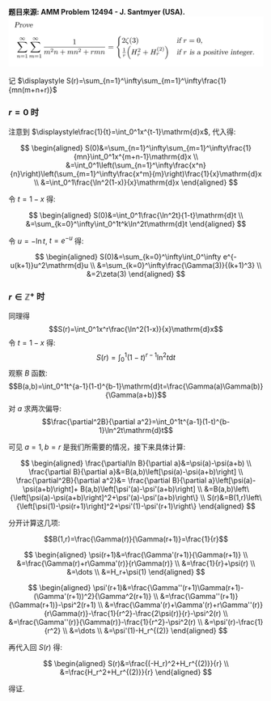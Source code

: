 **题目来源: AMM Problem 12494 - J. Santmyer (USA).**
![](./image.png)

记 $\displaystyle S(r)=\sum_{n=1}^\infty\sum_{m=1}^\infty\frac{1}{mn(m+n+r)}$

### $r=0$ 时

注意到 $\displaystyle\frac{1}{t}=\int_0^1x^{t-1}\mathrm{d}x$, 代入得:

$$
\begin{aligned}
S(0)&=\sum_{n=1}^\infty\sum_{m=1}^\infty\frac{1}{mn}\int_0^1x^{m+n-1}\mathrm{d}x \\
&=\int_0^1\left(\sum_{n=1}^\infty\frac{x^n}{n}\right)\left(\sum_{m=1}^\infty\frac{x^m}{m}\right)\frac{1}{x}\mathrm{d}x \\
&=\int_0^1\frac{\ln^2(1-x)}{x}\mathrm{d}x
\end{aligned}
$$

令 $t=1-x$ 得:

$$
\begin{aligned}
S(0)&=\int_0^1\frac{\ln^2t}{1-t}\mathrm{d}t \\
&=\sum_{k=0}^\infty\int_0^1t^k\ln^2t\mathrm{d}t
\end{aligned}
$$

令 $u=-\ln t$, $t=e^{-u}$ 得:

$$
\begin{aligned}
S(0)&=\sum_{k=0}^\infty\int_0^\infty e^{-u(k+1)}u^2\mathrm{d}u \\
&=\sum_{k=0}^\infty\frac{\Gamma(3)}{(k+1)^3} \\
&=2\zeta(3)
\end{aligned}
$$

### $r\in\mathbb{Z}^+$ 时

同理得
$$S(r)=\int_0^1x^r\frac{\ln^2(1-x)}{x}\mathrm{d}x$$
令 $t=1-x$ 得:
$$S(r)=\int_0^1(1-t)^{r-1}\ln^2t\mathrm{d}t$$
观察 $B$ 函数:
$$B(a,b)=\int_0^1t^{a-1}(1-t)^{b-1}\mathrm{d}t=\frac{\Gamma(a)\Gamma(b)}{\Gamma(a+b)}$$
对 $a$ 求两次偏导:
$$\frac{\partial^2B}{\partial a^2}=\int_0^1t^{a-1}(1-t)^{b-1}\ln^2t\mathrm{d}t$$

可见 $a=1, b=r$ 是我们所需要的情况，接下来具体计算:

$$
\begin{aligned}
\frac{\partial\ln B}{\partial a}&=\psi(a)-\psi(a+b) \\
\frac{\partial B}{\partial a}&=B(a,b)\left[\psi(a)-\psi(a+b)\right] \\
\frac{\partial^2B}{\partial a^2}&=
\frac{\partial B}{\partial a}\left[\psi(a)-\psi(a+b)\right]+
B(a,b)\left[\psi'(a)-\psi'(a+b)\right] \\
&=B(a,b)\left\{\left[\psi(a)-\psi(a+b)\right]^2+\psi'(a)-\psi'(a+b)\right\} \\
S(r)&=B(1,r)\left\{\left[\psi(1)-\psi(r+1)\right]^2+\psi'(1)-\psi'(r+1)\right\}
\end{aligned}
$$

分开计算这几项:

$$B(1,r)=\frac{\Gamma(r)}{\Gamma(r+1)}=\frac{1}{r}$$

$$
\begin{aligned}
\psi(r+1)&=\frac{\Gamma'(r+1)}{\Gamma(r+1)} \\
&=\frac{\Gamma(r)+r\Gamma'(r)}{r\Gamma(r)} \\
&=\frac{1}{r}+\psi(r) \\
&=\dots \\
&=H_r+\psi(1)
\end{aligned}
$$

$$
\begin{aligned}
\psi'(r+1)&=\frac{\Gamma''(r+1)\Gamma(r+1)-(\Gamma'(r+1))^2}{\Gamma^2(r+1)} \\
&=\frac{\Gamma''(r+1)}{\Gamma(r+1)}-\psi^2(r+1) \\
&=\frac{\Gamma'(r)+\Gamma'(r)+r\Gamma''(r)}{r\Gamma(r)}-\frac{1}{r^2}-\frac{2\psi(r)}{r}-\psi^2(r) \\
&=\frac{\Gamma''(r)}{\Gamma(r)}-\frac{1}{r^2}-\psi^2(r) \\
&=\psi'(r)-\frac{1}{r^2} \\
&=\dots \\
&=\psi'(1)-H_r^{(2)}
\end{aligned}
$$

再代入回 $S(r)$ 得:

$$
\begin{aligned}
S(r)&=\frac{(-H_r)^2+H_r^{(2)}}{r} \\
&=\frac{H_r^2+H_r^{(2)}}{r}
\end{aligned}
$$

得证.
